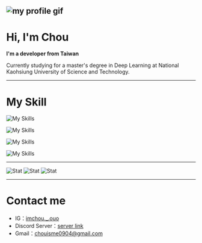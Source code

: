 ![my profile gif](https://github.com/ImChouOWO/my_profile/blob/main/img/profile%20gif%204.gif)
---
# Hi, I'm Chou
**I'm a developer from Taiwan**

Currently studying for a master's degree in Deep Learning at National Kaohsiung University of Science and Technology.

---

# My Skill
![My Skills](https://skillicons.dev/icons?i=py,cs,js,css,html&perline=3)

![My Skills](https://skillicons.dev/icons?i=flask,pytorch,selenium&perline=3)

![My Skills](https://skillicons.dev/icons?i=raspberrypi,arduino,ubuntu&perline=3)

![My Skills](https://skillicons.dev/icons?i=unity,react,vue&perline=3)

---

![Stat](http://github-profile-summary-cards.vercel.app/api/cards/profile-details?username=ImChouOWO&theme=city_lights)
![Stat](http://github-profile-summary-cards.vercel.app/api/cards/most-commit-language?username=ImChouOWO&theme=city_lights)
![Stat](http://github-profile-summary-cards.vercel.app/api/cards/stats?username=ImChouOWO&theme=city_lights)

---
# Contact me

- IG：[imchou._.ouo](https://www.instagram.com/imchou._.ouo/)
- Discord Server：[server link](https://discord.gg/wdh7DVjQ5s)
- Gmail：chouisme0904@gmail.com


